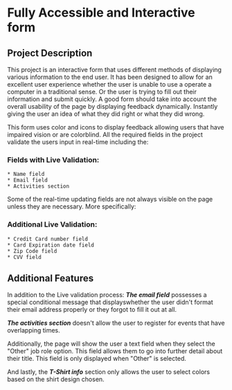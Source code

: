 # Fully Accessible and Interactive form

## Project Description

This project is an interactive form that uses different methods of displaying various information to the end user.
It has been designed to allow for an excellent user experience whether the user is unable to use a operate a computer in
a traditional sense. Or the user is trying to fill out their information and submit quickly. A good form should take into account
the overall usability of the page by displaying feedback dynamically. Instantly giving the user an idea of what they did right or
what they did wrong.

This form uses color and icons to display feedback allowing users that have impaired vision or are colorblind. 
All the required fields in the project validate the users input in real-time including the:


### Fields with Live Validation:

    * Name field
    * Email field
    * Activities section

Some of the real-time updating fields are not always visible on the page unless they are necessary.
More specifically:

### Additional Live Validation:

    * Credit Card number field
    * Card Expiration date field
    * Zip Code field
    * CVV field

## Additional Features

In addition to the Live validation process: 
<strong><em>The email field</em></strong> possesses a special conditional message that displayswhether the user didn't format their email address properly or they forgot to fill it out at all.

<p><strong><em>The activities section</em></strong> doesn't allow the user to register for events that have overlapping times.</p> 

<p>Additionally, the page will show the user a text field when they select the "Other" job role option. This field allows them to go into further detail about their title. This field is
only displayed when "Other" is selected.</p> 
<p>And lastly, the <strong><em>T-Shirt info</em></strong> section only allows the user to select colors based on the shirt design chosen.</p>
